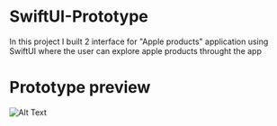 # SwiftUI-Prototype
In this project I built 2 interface for "Apple products" application using SwiftUI where the user can explore apple products throught the app

# Prototype preview
![Alt Text](https://media.giphy.com/media/c5YS4WecQwB5ED1qR8/giphy.gif)
